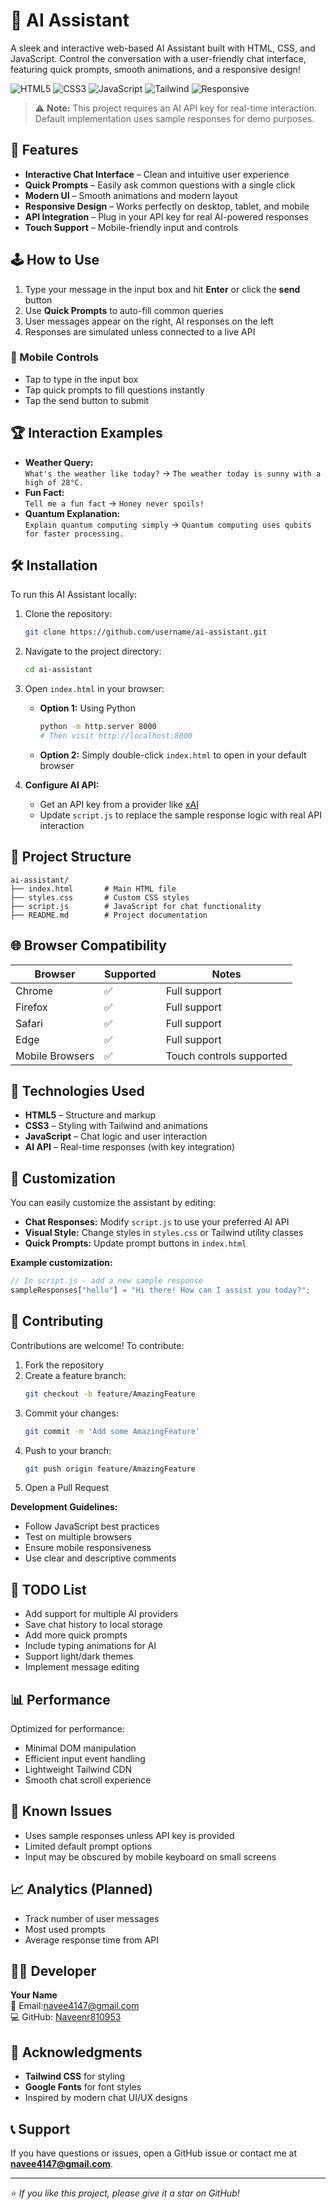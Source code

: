   # 🤖 AI Assistant

A sleek and interactive web-based AI Assistant built with HTML, CSS, and JavaScript. Control the conversation with a user-friendly chat interface, featuring quick prompts, smooth animations, and a responsive design!
 
![HTML5](https://img.shields.io/badge/HTML5-E34F26?style=for-the-badge&logo=html5&logoColor=white)
![CSS3](https://img.shields.io/badge/CSS3-1572B6?style=for-the-badge&logo=css3&logoColor=white)
![JavaScript](https://img.shields.io/badge/JavaScript-F7DF1E?style=for-the-badge&logo=javascript&logoColor=black)
![Tailwind](https://img.shields.io/badge/Tailwind_CSS-38B2AC?style=for-the-badge&logo=tailwind-css&logoColor=white)
![Responsive](https://img.shields.io/badge/Responsive-Yes-brightgreen?style=for-the-badge)

> ⚠️ **Note:** This project requires an AI API key for real-time interaction. Default implementation uses sample responses for demo purposes. 

## 🎯 Features   

- **Interactive Chat Interface** – Clean and intuitive user experience    
- **Quick Prompts** – Easily ask common questions with a single click  
- **Modern UI** – Smooth animations and modern layout  
- **Responsive Design** – Works perfectly on desktop, tablet, and mobile  
- **API Integration** – Plug in your API key for real AI-powered responses  
- **Touch Support** – Mobile-friendly input and controls

## 🕹️ How to Use

1. Type your message in the input box and hit **Enter** or click the **send** button  
2. Use **Quick Prompts** to auto-fill common queries  
3. User messages appear on the right, AI responses on the left  
4. Responses are simulated unless connected to a live API  

### 📱 Mobile Controls

- Tap to type in the input box  
- Tap quick prompts to fill questions instantly  
- Tap the send button to submit  

## 🏆 Interaction Examples

- **Weather Query:**  
  `What's the weather like today?` → `The weather today is sunny with a high of 28°C.`  
- **Fun Fact:**  
  `Tell me a fun fact` → `Honey never spoils!`  
- **Quantum Explanation:**  
  `Explain quantum computing simply` → `Quantum computing uses qubits for faster processing.`

## 🛠️ Installation

To run this AI Assistant locally:

1. Clone the repository:
   ```bash
   git clone https://github.com/username/ai-assistant.git
   ```

2. Navigate to the project directory:
   ```bash
   cd ai-assistant
   ```

3. Open `index.html` in your browser:

   - **Option 1:** Using Python
     ```bash
     python -m http.server 8000
     # Then visit http://localhost:8000
     ```

   - **Option 2:** Simply double-click `index.html` to open in your default browser

4. **Configure AI API:**

   - Get an API key from a provider like [xAI](https://x.ai/api)
   - Update `script.js` to replace the sample response logic with real API interaction

## 📁 Project Structure

```
ai-assistant/
├── index.html       # Main HTML file
├── styles.css       # Custom CSS styles
├── script.js        # JavaScript for chat functionality
├── README.md        # Project documentation
```

## 🌐 Browser Compatibility

| Browser         | Supported | Notes                    |
|----------------|-----------|--------------------------|
| Chrome          | ✅        | Full support             |
| Firefox         | ✅        | Full support             |
| Safari          | ✅        | Full support             |
| Edge            | ✅        | Full support             |
| Mobile Browsers | ✅        | Touch controls supported |

## 🔧 Technologies Used

- **HTML5** – Structure and markup  
- **CSS3** – Styling with Tailwind and animations  
- **JavaScript** – Chat logic and user interaction  
- **AI API** – Real-time responses (with key integration)

## 🎨 Customization

You can easily customize the assistant by editing:

- **Chat Responses:** Modify `script.js` to use your preferred AI API  
- **Visual Style:** Change styles in `styles.css` or Tailwind utility classes  
- **Quick Prompts:** Update prompt buttons in `index.html`

**Example customization:**
```javascript
// In script.js - add a new sample response
sampleResponses["hello"] = "Hi there! How can I assist you today?";
```

## 🤝 Contributing

Contributions are welcome! To contribute:

1. Fork the repository  
2. Create a feature branch:
   ```bash
   git checkout -b feature/AmazingFeature
   ```
3. Commit your changes:
   ```bash
   git commit -m 'Add some AmazingFeature'
   ```
4. Push to your branch:
   ```bash
   git push origin feature/AmazingFeature
   ```
5. Open a Pull Request  

**Development Guidelines:**

- Follow JavaScript best practices  
- Test on multiple browsers  
- Ensure mobile responsiveness  
- Use clear and descriptive comments

## 📝 TODO List

- Add support for multiple AI providers  
- Save chat history to local storage  
- Add more quick prompts  
- Include typing animations for AI  
- Support light/dark themes  
- Implement message editing

## 📊 Performance

Optimized for performance:

- Minimal DOM manipulation  
- Efficient input event handling  
- Lightweight Tailwind CDN  
- Smooth chat scroll experience  

## 🐛 Known Issues

- Uses sample responses unless API key is provided  
- Limited default prompt options  
- Input may be obscured by mobile keyboard on small screens  

## 📈 Analytics (Planned)

- Track number of user messages  
- Most used prompts  
- Average response time from API  

## 👨‍💻 Developer

**Your Name**  
📧 Email:navee4147@gmail.com  
💻 GitHub: [Naveenr810953](https://github.com/Naveenr810953)

## 🙏 Acknowledgments

- **Tailwind CSS** for styling  
- **Google Fonts** for font styles  
- Inspired by modern chat UI/UX designs

## 📞 Support

If you have questions or issues, open a GitHub issue or contact me at **navee4147@gmail.com**.

---

⭐️ *If you like this project, please give it a star on GitHub!*
